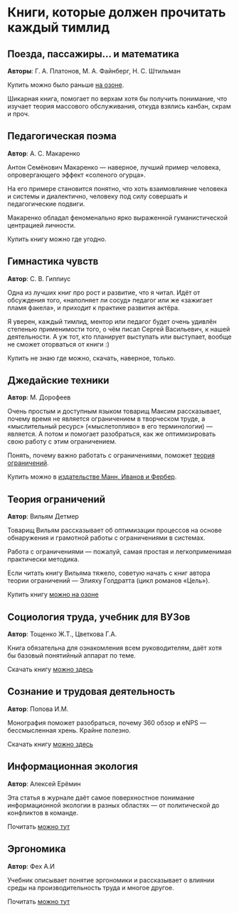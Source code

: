 # Книги, которые должен прочитать каждый тимлид

## Поезда, пассажиры... и математика

**Авторы**: Г. А. Платонов, М. А. Файнберг, Н. С. Штильман

Купить можно было раньше [на озоне](https://www.ozon.ru/context/detail/id/20394638/).

Шикарная книга, помогает по верхам хотя бы получить понимание, что изучает теория массового обслуживания, откуда взялись канбан, скрам и проч.

## Педагогическая поэма

**Автор**: А. С. Макаренко

Антон Семёнович Макаренко — наверное, лучший пример человека, опровергающего эффект «соленого огурца».

На его примере становится понятно, что хоть взаимовлияние человека и системы и диалектично, человеку под силу совершать и педагогические подвиги.

Макаренко обладал феноменально ярко выраженной гуманистической центрацией личности.

Купить книгу можно где угодно.

## Гимнастика чувств

**Автор**: С. В. Гиппиус

Одна из лучших книг про рост и развитие, что я читал. Идёт от обсуждения того, «наполняет ли сосуд» педагог или же «зажигает пламя факела», и приходит к практике развития актёра.

Я уверен, каждый тимлид, ментор или педагог будет очень удивлён степенью применимости того, о чём писал Сергей Васильевич, к нашей деятельности. А уж тот, кто планирует выступать или выступает, вообще не сможет оторваться от книги :)

Купить не знаю где можно, скачать, наверное, только.

## Джедайские техники

**Автор**: М. Дорофеев

Очень простым и доступным языком товарищ Максим рассказывает, почему время не является ограничением в творческом труде, а «мыслительный ресурс» («мыслетопливо» в его терминологии) — является. А потом и помогает разобраться, как же оптимизировать свою работу с этим ограничением.

Понять, почему важно работать с ограничениями, поможет [теория ограничений](#теория-ограничений).

Купить можно в [издательстве Манн, Иванов и Фербер](https://www.mann-ivanov-ferber.ru/books/dzhedajskie-texniki/).

## Теория ограничений

**Автор**: Вильям Детмер

Товарищ Вильям рассказывает об оптимизации процессов на основе обнаружения и грамотной работы с ограничениями в системах.

Работа с ограничениями — пожалуй, самая простая и легкоприменимая практически методика.

Если читать книгу Вильяма тяжело, советую начать с книг автора теории ограничений — Элияху Голдратта (цикл романов «Цель»).

Купить книгу [можно на озоне](https://www.ozon.ru/context/detail/id/5288956/)

## Социология труда, учебник для ВУЗов

**Автор**: Тощенко Ж.Т., Цветкова Г.А.

Книга обязательна для ознакомления всем руководителям, даёт хотя бы базовый понятийный аппарат по теме.

Скачать книгу [можно здесь](https://www.isras.ru/files/File/publ/Toschenko_Zvetkova_soc_truda.pdf)

## Сознание и трудовая деятельность

**Автор**: Попова И.М.

Монография поможет разобраться, почему 360 обзор и eNPS — бессмысленная хрень. Крайне полезно.

Скачать книгу [можно здесь](http://sociolog.od.ua/docs/1985-soznanie-i-dejatelnost.pdf)

## Информационная экология

**Автор**: Алексей Ерёмин

Эта статья в журнале даёт самое поверхностное понимание информационной экологии в разных областях — от политической до конфликтов в команде.

Почитать [можно тут](https://www.researchgate.net/profile/Eryomin-Alexey/publication/240515256_Eryomin_A_Information_ecology_-_A_viewpoint/links/02e7e52ab73c81fe3e000000/Eryomin-A-Information-ecology-A-viewpoint.pdf?origin=publication_detail)

## Эргономика

**Автор**: Фех А.И

Учебник описывает понятие эргономики и рассказывает о влиянии среды на производительность труда и многое другое.

Почитать [можно тут](https://portal.tpu.ru/SHARED/f/FEHAI/for_students/Tab2/Tab2/IK_Fekh.pdf)
